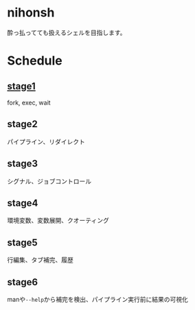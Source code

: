 # nihonsh
酔っ払ってても扱えるシェルを目指します。

# Schedule
## [stage1](./Stage1.md)
fork, exec, wait
## stage2
パイプライン、リダイレクト
## stage3
シグナル、ジョブコントロール
## stage4
環境変数、変数展開、クオーティング
## stage5
行編集、タブ補完、履歴
## stage6
manや`--help`から補完を検出、パイプライン実行前に結果の可視化